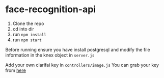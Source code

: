 # face-recognition-api

1. Clone the repo
2. cd into dir
3. run `npm install`
4. run `npm start`

Before running ensure you have install postgresql and modify the file information in the knex object in `server.js`

Add your own clarifai key in `controllers/image.js`
You can grab your key from [here](https://www.clarifai.com/)
